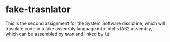 # fake-trasnlator
This is the second assignment for the System Software discipline, which will trasnlate code in a fake assembly language into Intel's IA32 assembly, which can be assembled by `NASM` and linked by `ld`
